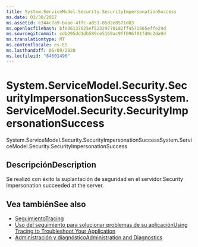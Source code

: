 ```yaml
---
title: System.ServiceModel.Security.SecurityImpersonationSuccess
ms.date: 03/30/2017
ms.assetid: e344c7a9-baae-4ffc-a851-85d2e8571d83
ms.openlocfilehash: bfe36137625ef52329770182ff4571565effe29d
ms.sourcegitcommit: cdb295dd1db589ce5169ac9ff096f01fd0c2da9d
ms.translationtype: MT
ms.contentlocale: es-ES
ms.lasthandoff: 06/09/2020
ms.locfileid: "84601496"
---
```

# <a name="systemservicemodelsecuritysecurityimpersonationsuccess"></a><span data-ttu-id="94a5e-102">System.ServiceModel.Security.SecurityImpersonationSuccess</span><span class="sxs-lookup"><span data-stu-id="94a5e-102">System.ServiceModel.Security.SecurityImpersonationSuccess</span></span>
<span data-ttu-id="94a5e-103">System.ServiceModel.Security.SecurityImpersonationSuccess</span><span class="sxs-lookup"><span data-stu-id="94a5e-103">System.ServiceModel.Security.SecurityImpersonationSuccess</span></span>  
  
## <a name="description"></a><span data-ttu-id="94a5e-104">Descripción</span><span class="sxs-lookup"><span data-stu-id="94a5e-104">Description</span></span>  
 <span data-ttu-id="94a5e-105">Se realizó con éxito la suplantación de seguridad en el servidor.</span><span class="sxs-lookup"><span data-stu-id="94a5e-105">Security Impersonation succeeded at the server.</span></span>  
  
## <a name="see-also"></a><span data-ttu-id="94a5e-106">Vea también</span><span class="sxs-lookup"><span data-stu-id="94a5e-106">See also</span></span>

- [<span data-ttu-id="94a5e-107">Seguimiento</span><span class="sxs-lookup"><span data-stu-id="94a5e-107">Tracing</span></span>](index.md)
- [<span data-ttu-id="94a5e-108">Uso del seguimiento para solucionar problemas de su aplicación</span><span class="sxs-lookup"><span data-stu-id="94a5e-108">Using Tracing to Troubleshoot Your Application</span></span>](using-tracing-to-troubleshoot-your-application.md)
- [<span data-ttu-id="94a5e-109">Administración y diagnóstico</span><span class="sxs-lookup"><span data-stu-id="94a5e-109">Administration and Diagnostics</span></span>](../index.md)
